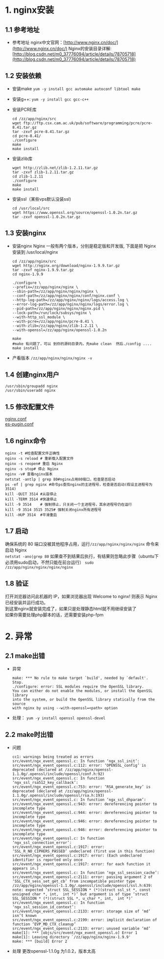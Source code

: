 # 1. nginx安装
## 1.1 参考地址
- 参考地址
  nginx中文官网：[http://www.nginx.cn/doc/](http://www.nginx.cn/doc/)
  Nginx的安装目录详解: [http://blog.csdn.net/m0_37776094/article/details/78705718](http://blog.csdn.net/m0_37776094/article/details/78705718)

## 1.2 安装依赖
- 安装make
  `yum -y install gcc automake autoconf libtool make`
- 安装g++:
  `yum -y install gcc gcc-c++`

- 安装PCRE库
  ```
  cd /zz/app/nginx/src
  wget ftp://ftp.csx.cam.ac.uk/pub/software/programming/pcre/pcre-8.41.tar.gz
  tar -zxvf pcre-8.41.tar.gz
  cd pcre-8.41/
  ./configure
  make
  make install
  ```

- 安装zlib库
  ```
  wget http://zlib.net/zlib-1.2.11.tar.gz
  tar -zxvf zlib-1.2.11.tar.gz
  cd zlib-1.2.11
  ./configure
  make
  make install
  ```

- 安装ssl（某些vps默认没装ssl)
  ```
  cd /usr/local/src
  wget https://www.openssl.org/source/openssl-1.0.2n.tar.gz
  tar -zxvf openssl-1.0.2n.tar.gz
  ```
## 1.3 安装nginx
- 安装nginx
  Nginx 一般有两个版本，分别是稳定版和开发版, 下面是把 Nginx 安装到 /usr/local/nginx   
  ```
  cd /zz/app/nginx/src
  wget http://nginx.org/download/nginx-1.9.9.tar.gz
  tar -zxvf nginx-1.9.9.tar.gz
  cd nginx-1.9.9

  ./configure \
  --prefix=/zz/app/nginx/nginx \
  --sbin-path=/zz/app/nginx/nginx/nginx \
  --conf-path=/zz/app/nginx/nginx/conf/nginx.conf \
  --http-log-path=/zz/app/nginx/nginx/logs/access.log \
  --error-log-path=/zz/app/nginx/nginx/logs/error.log \
  --pid-path=/zz/app/nginx/nginx/nginx.pid \
  --lock-path=/run/lock/subsys/nginx \
  --with-http_ssl_module \
  --with-pcre=/zz/app/nginx/pcre-8.41 \
  --with-zlib=/zz/app/nginx/zlib-1.2.11 \
  --with-openssl=/zz/app/nginx/openssl-1.0.2n

  make
  #make 有问题了，可以 到你的源码目录内，先make clean  然后./config ....
  make install
  ```

- 产看版本
  `/zz/app/nginx/nginx/nginx -v`

## 1.4 创建nginx用户
  ```
  /usr/sbin/groupadd nginx
  /usr/sbin/useradd nginx
  ```

## 1.5 修改配置文件
  [nginx.conf](https://github.com/zhangzhengstrive/notebook/blob/master/study_note_access/nginx/nginx.conf)  
  [es-pugin.conf](https://github.com/zhangzhengstrive/notebook/blob/master/study_note_access/nginx/es-plugin.conf)  
## 1.6 nginx命令
  ```
nginx -t #检查配置文件正确性
nginx -s reload # 重新载入配置文件
nginx -s reopen# 重启 Nginx
nginx -s stop# 停止 Nginx
nginx -v# 查看nginx版本
netstat -antlp | grep 80#nginx占用80端口，检查是否启动
ps -ef | grep nginx	#命令ps查找nginx的主进程号，检查是否启动(假设主进程号为3514)
kill -QUIT 3514	#从容停止
kill -TERM 3514	#快速停止
kill -9 3514	# 强制停止，只关闭一个主进程号，其余进程号仍在运行
kill -9 3514 3515 3525# 强制关闭nginx所有进程号
kill -HUP 3514	#平滑重启
  ```

## 1.7 启动
确保系统的 80 端口没被其他程序占用，运行`/zz/app/nginx/nginx/nginx` 命令来启动 Nginx  
`netstat -ano|grep 80`
如果查不到结果后执行，有结果则忽略此步骤（ubuntu下必须用sudo启动，不然只能在前台运行）
`sudo /zz/app/nginx/nginx/nginx/nginx`

## 1.8 验证
打开浏览器访问此机器的 IP，如果浏览器出现 Welcome to nginx! 则表示 Nginx 已经安装并运行成功。  
到这里nginx就安装完成了，如果只是处理静态html就不用继续安装了  
如果你需要处理php脚本的话，还需要安装php-fpm  

# 2. 异常
## 2.1 make出错
- 异常
  ```
  make: *** No rule to make target `build', needed by `default'.  Stop.
  ./configure: error: SSL modules require the OpenSSL library.
  You can either do not enable the modules, or install the OpenSSL library
  into the system, or build the OpenSSL library statically from the source
  with nginx by using --with-openssl=<path> option
  ```
- 处理：
  `yum -y install openssl openssl-devel`

## 2.2 make时出错
- 问题
  ```
  cc1: warnings being treated as errors
  src/event/ngx_event_openssl.c: In function ‘ngx_ssl_init’:
  src/event/ngx_event_openssl.c:112: error: ‘OPENSSL_config’ is deprecated (declared at /zz/app/nginx/openssl-1.1.0g/.openssl/include/openssl/conf.h:92)
  src/event/ngx_event_openssl.c: In function ‘ngx_ssl_rsa512_key_callback’:
  src/event/ngx_event_openssl.c:753: error: ‘RSA_generate_key’ is deprecated (declared at /zz/app/nginx/openssl-1.1.0g/.openssl/include/openssl/rsa.h:193)
  src/event/ngx_event_openssl.c: In function ‘ngx_ssl_dhparam’:
  src/event/ngx_event_openssl.c:943: error: dereferencing pointer to incomplete type
  src/event/ngx_event_openssl.c:944: error: dereferencing pointer to incomplete type
  src/event/ngx_event_openssl.c:946: error: dereferencing pointer to incomplete type
  src/event/ngx_event_openssl.c:946: error: dereferencing pointer to incomplete type
  src/event/ngx_event_openssl.c: In function ‘ngx_ssl_connection_error’:
  src/event/ngx_event_openssl.c:1917: error: ‘SSL_R_NO_CIPHERS_PASSED’ undeclared (first use in this function)
  src/event/ngx_event_openssl.c:1917: error: (Each undeclared identifier is reported only once
  src/event/ngx_event_openssl.c:1917: error: for each function it appears in.)
  src/event/ngx_event_openssl.c: In function ‘ngx_ssl_session_cache’:
  src/event/ngx_event_openssl.c:2111: error: passing argument 2 of ‘SSL_CTX_sess_set_get_cb’ from incompatible pointer type
  /zz/app/nginx/openssl-1.1.0g/.openssl/include/openssl/ssl.h:639: note: expected ‘struct SSL_SESSION * (*)(struct ssl_st *, const unsigned char *, int,  int *)’ but argument is of type ‘struct SSL_SESSION * (*)(struct SSL *, u_char *, int,  int *)’
  src/event/ngx_event_openssl.c: In function ‘ngx_ssl_session_id_context’:
  src/event/ngx_event_openssl.c:2133: error: storage size of ‘md’ isn’t known
  src/event/ngx_event_openssl.c:2199: error: implicit declaration of function ‘EVP_MD_CTX_cleanup’
  src/event/ngx_event_openssl.c:2133: error: unused variable ‘md’
  make[1]: *** [objs/src/event/ngx_event_openssl.o] Error 1
  make[1]: Leaving directory `/zz/app/nginx/nginx-1.9.9'
  make: *** [build] Error 2
  ```
- 处理
  更改openssl-1.1.0g 为1.0.2，版本太高




